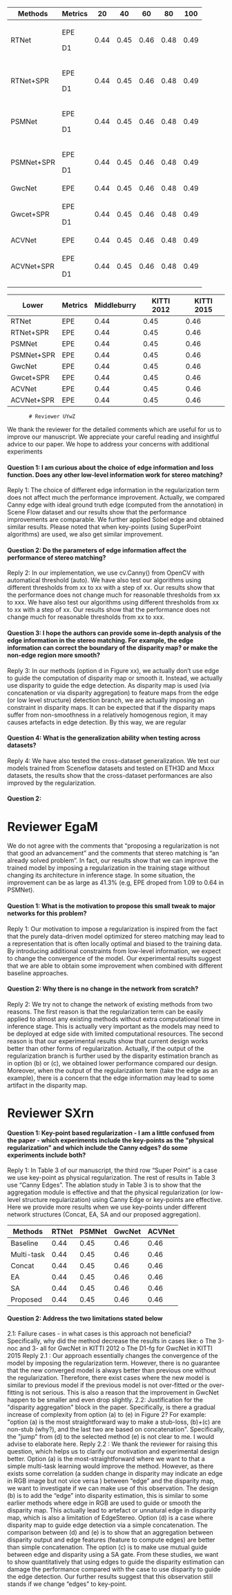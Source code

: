             
|Methods|Metrics |20 | 40 | 60 | 80 | 100  
---- | ---- |---- |---- |---- | ----|---- 
RTNet|<p> EPE <p> D1  | 0.44 | 0.45| 0.46| 0.48| 0.49| 0.5 
RTNet+SPR|<p> EPE <p> D1 | 0.44 | 0.45| 0.46| 0.48| 0.49| 0.5  
PSMNet|<p> EPE <p> D1 | 0.44 | 0.45| 0.46| 0.48| 0.49| 0.5 
PSMNet+SPR|<p> EPE <p> D1  | 0.44 | 0.45| 0.46| 0.48| 0.49| 0.5  
GwcNet|EPE  | 0.44 | 0.45| 0.46| 0.48| 0.49| 0.5 
Gwcet+SPR|<p> EPE <p> D1  | 0.44 | 0.45| 0.46| 0.48| 0.49| 0.5  
ACVNet|EPE  | 0.44 | 0.45| 0.46| 0.48| 0.49| 0.5 
ACVNet+SPR|<p> EPE <p> D1  | 0.44 | 0.45| 0.46| 0.48| 0.49| 0.5  



|Lower |Metrics | Middleburry | KITTI 2012 | KITTI 2015
---- | ---- |---- |---- | ----
RTNet|EPE  | 0.44 | 0.45| 0.46 
RTNet+SPR|EPE  | 0.44 | 0.45| 0.46
PSMNet|EPE  | 0.44 | 0.45| 0.46
PSMNet+SPR|EPE  | 0.44 | 0.45| 0.46
GwcNet|EPE  | 0.44 | 0.45| 0.46
Gwcet+SPR|EPE  | 0.44 | 0.45| 0.46
ACVNet|EPE  | 0.44 | 0.45| 0.46
ACVNet+SPR|EPE  | 0.44 | 0.45| 0.46
            
           # Reviewer UYwZ

We thank the reviewer for the detailed comments which are useful for us to improve our manuscript. We appreciate your careful reading and insightful advice to our paper. We hope to address your concerns with additional experiments
            
#### Question 1: I am curious about the choice of edge information and loss function. Does any other low-level information work for stereo matching?
Reply 1: The choice of different edge information in the regularization term does not affect much the performance improvement. Actually, we compared Canny edge with ideal ground truth edge (computed from the annotation) in Scene Flow dataset and our results show that the performance improvements are comparable. We further applied Sobel edge and obtained similar results. Please noted that when key-points (using SuperPoint algorithms) are used, we also get similar improvement. 
           

#### Question 2: Do the parameters of edge information affect the performance of stereo matching?
Reply 2:  In our implementation, we use cv.Canny() from OpenCV with automatical threshold (auto). We have also test our algorithms using different thresholds from xx to xx with a step of xx. Our results show that the performance does not change much for reasonable thresholds from xx to xxx. We have also test our algorithms using different thresholds from xx to xx with a step of xx. Our results show that the performance does not change much for reasonable thresholds from xx to xxx.

#### Question 3: I hope the authors can provide some in-depth analysis of the edge information in the stereo matching. For example, the edge information can correct the boundary of the disparity map? or make the non-edge region more smooth?
Reply 3: In our methods (option d in Figure xx), we actually don’t use edge to guide the computation of disparity map or smooth it. Instead, we actually use disparity to guide the edge detection. As disparity map is used (via concatenation or via disparity aggregation) to feature maps from the edge (or low level structure) detection branch, we are actually imposing an constraint in disparity maps. It can be expected that if the disparity maps suffer from non-smoothness in a relatively homogenous region, it may causes artefacts in edge detection. By this way, we are regular

#### Question 4: What is the generalization ability when testing across datasets?
Reply 4: We have also tested the cross-dataset generalization. We test our models trained from Sceneflow datasets and tested on ETH3D and Mxxx datasets, the results show that the cross-dataset performances are also improved by the regularization. 
 
            
#### Question 2: 
            
# Reviewer EgaM

            
We do not agree with the comments that “proposing a regularization is not that good an advancement” and the comments that stereo matching is “an already solved problem”. In fact, our results show that we can improve the trained model by imposing a regularization in the training stage without changing its architecture in inference stage. In some situation, the improvement can be as large as 41.3% (e.g, EPE droped from 1.09 to 0.64 in PSMNet). 

#### Question 1: What is the motivation to propose this small tweak to major networks for this problem?
Reply 1: Our motivation to impose a regularization is inspired from the fact that the purely data-driven model optimized for stereo matching may lead to a representation that is often locally optimal and biased to the training data. By introducing additional constraints from low-level information, we expect to change the convergence of the model. Our experimental results suggest that we are able to obtain some improvement when combined with different baseline approaches. 
            
#### Question 2: Why there is no change in the network from scratch?
Reply 2: We try not to change the network of existing methods from two reasons. The first reason is that the regularization term can be easily applied to almost any existing methods without extra computational time in inference stage. This is actually very important as the models may need to be deployed at edge side with limited computational resources.  The second reason is that our experimental results show that current design works better than other forms of regularization. Actually, if the output of the regularization branch is further used by the disparity estimation branch as in option (b) or (c), we obtained lower performance compared our design. Moreover, when the output of the regularization term (take the edge as an example), there is a concern that the edge information may lead to some artifact in the disparity map. 



# Reviewer  SXrn
            
#### Question 1: Key-point based regularization - I am a little confused from the paper - which experiments include the key-points as the "physical regularization" and which include the Canny edges? do some experiments include both?
Reply 1: In Table 3 of our manuscript, the third row “Super Point” is a case we use key-point as physical regularization. The rest of results in Table 3 use “Canny Edges”. The ablation study in Table 3 is to show that the aggregation module is effective and that the physical regularization (or low-level structure regularization) using Canny Edge or key-points are effective. Here we provide more results when we use key-points under different network structures (Concat, EA, SA and our proposed aggregation).     
           
Methods|RTNet |PSMNet| GwcNet | ACVNet  
---- | ---- |---- |---- |----  
Baseline|     0.44 | 0.45| 0.46 | 0.46
Multi-task|  0.44 | 0.45| 0.46 | 0.46
Concat|  0.44 | 0.45| 0.46 | 0.46
EA|   0.44 | 0.45| 0.46 | 0.46
SA | 0.44 | 0.45| 0.46 | 0.46
Proposed|  0.44 | 0.45| 0.46 | 0.46
            
#### Question 2: Address the two limitations stated below
2.1:	Failure cases - in what cases is this approach not beneficial? Specifically, why did the method decrease the results in cases like:
o	The 3-noc and 3- all for GwcNet in KITTI 2012
o	The D1-fg for GwcNet in KITTI 2015
Reply 2.1 : Our approach essentially changes the convergence of the model by imposing the regularization term. However, there is no guarantee that the new converged model is always better than previous one without the regularization. Therefore, there exist cases where the new model is similar to previous model if the previous model is not over-fitted or the over-fitting is not serious. This is also a reason that the improvement in GwcNet happen to be smaller and even drop slightly.
2.2: Justification for the "disparity aggregation" block in the paper. Specifically, is there a gradual increase of complexity from option (a) to (e) in Figure 2? For example: "option (a) is the most straightforward way to make a stub-loss, (b)+(c) are non-stub (why?), and the last two are based on concatenation". Specifically, the "jump" from (d) to the selected method (e) is not clear to me. I would advise to elaborate here.
Reply 2.2 : We thank the reviewer for raising this question, which helps us to clarify our motivation and experimental design better. Option (a) is the most-straightforward where we want to that a simple multi-task learning would improve the method. However, as there exists some correlation (a sudden change in disparity may indicate an edge in RGB image but not vice versa ) between “edge” and the disparity map, we want to investigate if we can make use of this observation. The design (b) is to add the “edge” into disparity estimation, this is similar to some earlier methods where edge in RGB are used to guide or smooth the disparity map. This actually lead to artefact or unnatural edge in disparity map, which is also a limitation of EdgeStereo. Option (d) is a case where disparity map to guide edge detection via a simple concatenation. The comparison between (d) and (e) is to show that an aggregation between disparity output and edge features (feature to compute edges) are better than simple concatenation. The option (c) is to make use mutual guide between edge and disparity using a SA gate. From these studies, we want to show quantitatively that using edges to guide the disparity estimation can damage the performance compared with the case to use disparity to guide the edge detection. Our further results suggest that this observation still stands if we change “edges” to key-point. 
 

 





            
            
